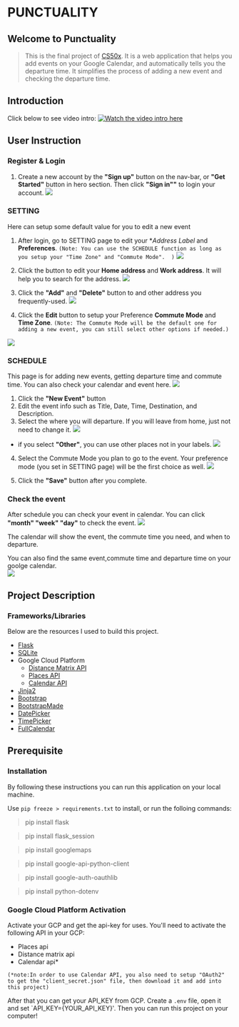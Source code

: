 # PUNCTUALITY

## Welcome to Punctuality
>This is the final project of [CS50x](https://cs50.harvard.edu/x/2020/). It is a web application that helps you add events on your Google Calendar, and automatically tells you the departure time. It simplifies the process of adding a new event and checking the departure time.

## Introduction 
Click below to see video intro:
[![Watch the video intro here](https://img.youtube.com/vi/VpiKutowMow/maxresdefault.jpg)](https://youtu.be/VpiKutowMow)

## User Instruction
### Register & Login
1. Create a new account by the **"Sign up"** button on the nav-bar, or **"Get Started"** button in hero section. Then click **"Sign in""** to login your account.
![](https://i.imgur.com/nIkX0Hw.png)

### SETTING
Here can setup some default value for you to edit a new event 
1. After login, go to SETTING page to edit your **Address Label* and **Preferences**. 
`(Note: You can use the SCHEDULE function as long as you setup your "Time Zone" and "Commute Mode".  )`
![](https://i.imgur.com/ypJ5y9h.png)


2. Click the <i class="fa fa-edit"></i> button to edit your **Home address** and **Work address**. It will help you to search for the address. 
![](https://i.imgur.com/FZ4oOJ2.png=300x150)
3. Click the **"Add"** and **"Delete"** button to and other address you frequently-used.
![](https://i.imgur.com/dLEXtTu.png=300x150)

4. Click the **Edit** button to setup your Preference **Commute Mode** and **Time Zone**.
`(Note: The Commute Mode will be the default one for adding a new event, you can still select other options if needed.)`

![](https://i.imgur.com/6XYHXts.png=300x160)

### SCHEDULE
This page is for adding new events, getting departure time and commute time. You can also check your calendar and event here.
![](https://i.imgur.com/HLTg7Nu.png)

1. Click the **"New Event"** button
2. Edit the event info such as Title, Date, Time, Destination, and Description.
3. Select the where you will departure. If you will leave from home, just not need to change it.
![](https://i.imgur.com/ALApHbv.png=260x340)

- if you select **"Other"**, you can use other places not in your labels.
    ![](https://i.imgur.com/TrJDUtH.png=200x150)

4. Select the Commute Mode you plan to go to the event. Your preference mode (you set in SETTING page) will be the first choice as well.
![](https://i.imgur.com/sSPZukD.png=200x90)

5. Click the **"Save"** button after you complete.

### Check the event

After schedule you can check your event in calendar. You can click **"month" "week" "day"** to check the event.
![](https://i.imgur.com/EvIjSQD.png)

The calendar will show the event, the commute time you need, and when to departure.

You can also find the same event,commute time and departure time on your goolge calendar.  
![](https://i.imgur.com/sbJWrzh.png)

## Project Description
### Frameworks/Libraries
Below are the resources I used to build this project.
- [Flask](https://flask.palletsprojects.com/en/1.1.x/)
- [SQLite](https://www.sqlite.org/index.html)
- Google Cloud Platform
    - [Distance Matrix API](https://developers.google.com/maps/documentation/distance-matrix/overview)
    - [Places API](https://developers.google.com/places/web-service/overview)
    - [Calendar API](https://developers.google.com/calendar)
- [Jinja2](https://jinja.palletsprojects.com/en/2.11.x/)
- [Bootstrap](https://getbootstrap.com/)
- [BootstrapMade](https://bootstrapmade.com/)
- [DatePicker](https://fengyuanchen.github.io/datepicker/)
- [TimePicker](https://www.jonthornton.com/jquery-timepicker/)
- [FullCalendar](https://fullcalendar.io/)

## Prerequisite
### Installation
By following these instructions you can run this application on your local machine.

Use `pip freeze > requirements.txt` to install, or run the folloing commands: 
>pip install flask

>pip install flask_session

>pip install googlemaps

>pip install google-api-python-client

>pip install google-auth-oauthlib

>pip install python-dotenv

### Google Cloud Platform Activation
Activate your GCP and get the api-key for uses.
You'll need to activate the following API in your GCP:
- Places api
- Distance matrix api
- Calendar api*

`(*note:In order to use Calendar API, you also need to setup "OAuth2" to get the "client_secret.json" file, then download it and add into this project) `

After that you can get your API_KEY from GCP.
Create a `.env` file, open it and set
`API_KEY={YOUR_API_KEY}‵. Then you can run this project on your computer!

